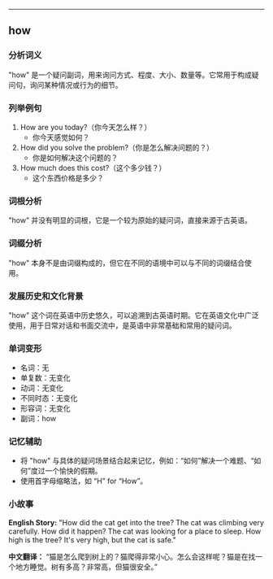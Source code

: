 
---------------
## how
### 分析词义
"how" 是一个疑问副词，用来询问方式、程度、大小、数量等。它常用于构成疑问句，询问某种情况或行为的细节。

### 列举例句
1. How are you today?（你今天怎么样？）
   - 你今天感觉如何？
2. How did you solve the problem?（你是怎么解决问题的？）
   - 你是如何解决这个问题的？
3. How much does this cost?（这个多少钱？）
   - 这个东西价格是多少？

### 词根分析
"how" 并没有明显的词根，它是一个较为原始的疑问词，直接来源于古英语。

### 词缀分析
"how" 本身不是由词缀构成的，但它在不同的语境中可以与不同的词缀结合使用。

### 发展历史和文化背景
"how" 这个词在英语中历史悠久，可以追溯到古英语时期。它在英语文化中广泛使用，用于日常对话和书面交流中，是英语中非常基础和常用的疑问词。

### 单词变形
- 名词：无
- 单复数：无变化
- 动词：无变化
- 不同时态：无变化
- 形容词：无变化
- 副词：how

### 记忆辅助
- 将 "how" 与具体的疑问场景结合起来记忆，例如：“如何”解决一个难题、“如何”度过一个愉快的假期。
- 使用首字母缩略法，如 “H” for “How”。

### 小故事
**English Story:**
"How did the cat get into the tree? The cat was climbing very carefully. How did it happen? The cat was looking for a place to sleep. How high is the tree? It's very high, but the cat is safe."

**中文翻译：**
“猫是怎么爬到树上的？猫爬得非常小心。怎么会这样呢？猫是在找一个地方睡觉。树有多高？非常高，但猫很安全。”

